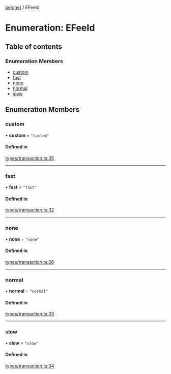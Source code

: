 [beignet](../README.md) / EFeeId

# Enumeration: EFeeId

## Table of contents

### Enumeration Members

- [custom](EFeeId.md#custom)
- [fast](EFeeId.md#fast)
- [none](EFeeId.md#none)
- [normal](EFeeId.md#normal)
- [slow](EFeeId.md#slow)

## Enumeration Members

### custom

• **custom** = ``"custom"``

#### Defined in

[types/transaction.ts:35](https://github.com/synonymdev/beignet/blob/7c83290/src/types/transaction.ts#L35)

___

### fast

• **fast** = ``"fast"``

#### Defined in

[types/transaction.ts:32](https://github.com/synonymdev/beignet/blob/7c83290/src/types/transaction.ts#L32)

___

### none

• **none** = ``"none"``

#### Defined in

[types/transaction.ts:36](https://github.com/synonymdev/beignet/blob/7c83290/src/types/transaction.ts#L36)

___

### normal

• **normal** = ``"normal"``

#### Defined in

[types/transaction.ts:33](https://github.com/synonymdev/beignet/blob/7c83290/src/types/transaction.ts#L33)

___

### slow

• **slow** = ``"slow"``

#### Defined in

[types/transaction.ts:34](https://github.com/synonymdev/beignet/blob/7c83290/src/types/transaction.ts#L34)
